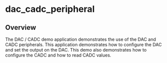 # dac_cadc_peripheral

## Overview

The DAC / CADC demo application demonstrates the use of the DAC and CADC peripherals.
This application demonstrates how to configure the DAC and set the output on the DAC.
This demo also demonstrates how to configure the CADC and how to read CADC values.
